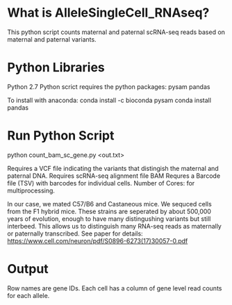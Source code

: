# What is AlleleSingleCell_RNAseq?
This python script counts maternal and paternal scRNA-seq reads based on maternal and paternal variants.

# Python Libraries
Python 2.7
Python scrict requires the python packages:
pysam
pandas 

To install with anaconda:
conda install -c bioconda pysam
conda install pandas

# Run Python Script
python count_bam_sc_gene.py <BAM File> <VCF> <TSV Barcodes> <out.txt> <Number of Cores>
  
Requires a VCF file indicating the variants that distingish the maternal and paternal DNA.
Requires scRNA-seq alignment file BAM
Requres a Barcode file (TSV) with barcodes for individual cells.
Number of Cores: for multiprocessing.   

In our case, we mated C57/B6 and Castaneous mice. We sequced cells from the F1 hybrid mice.
These strains are seperated by about 500,000 years of evolution, enough to have many distingushing variants but still interbeed. 
This allows us to distinguish many RNA-seq reads as maternally or paternally transcribed. See paper for details:
https://www.cell.com/neuron/pdf/S0896-6273(17)30057-0.pdf

# Output
Row names are gene IDs. Each cell has a column of gene level read counts for each allele.
  
